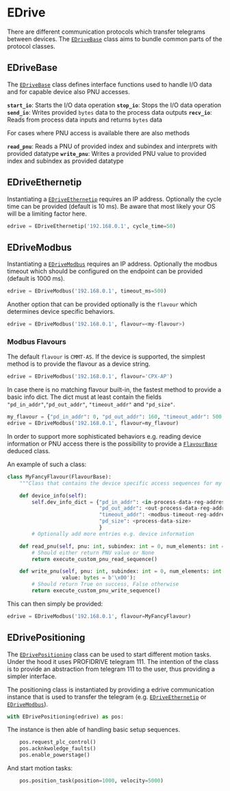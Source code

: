 # EDrive

There are different communication protocols which transfer telegrams between devices.
The [`EDriveBase`](edrive.edrive_base.EDriveBase) class aims to bundle common parts of the protocol classes.

## EDriveBase
The [`EDriveBase`](edrive.edrive_base.EDriveBase) class defines interface functions used to handle I/O data and for capable device also PNU accesses.

__`start_io`__: Starts the I/O data operation
__`stop_io`__: Stops the I/O data operation
__`send_io`__: Writes provided `bytes` data to the process data outputs
__`recv_io`__: Reads from process data inputs and returns `bytes` data

For cases where PNU access is available there are also methods

__`read_pnu`__: Reads a PNU of provided index and subindex and interprets with provided datatype
__`write_pnu`__: Writes a provided PNU value to provided index and subindex as provided datatype

## EDriveEthernetip
Instantiating a [`EDriveEthernetip`](edrive.edrive_ethernetip.EDriveEthernetip) requires an IP address.
Optionally the cycle time can be provided (default is 10 ms).
Be aware that most likely your OS will be a limiting factor here.

```python
edrive = EDriveEthernetip('192.168.0.1', cycle_time=50)
```

## EDriveModbus
Instantiating a [`EDriveModbus`](edrive.edrive_modbus.EDriveModbus) requires an IP address.
Optionally the modbus timeout which should be configured on the endpoint can be provided (default is 1000 ms).

```python
edrive = EDriveModbus('192.168.0.1', timeout_ms=500)
```

Another option that can be provided optionally is the `flavour` which determines device specific behaviors.
```python
edrive = EDriveModbus('192.168.0.1', flavour=<my-flavour>)
```
### Modbus Flavours

The default `flavour` is `CMMT-AS`.
If the device is supported, the simplest method is to provide the flavour as a device string.

```python
edrive = EDriveModbus('192.168.0.1', flavour='CPX-AP')
```

In case there is no matching flavour built-in, the fastest method to provide a basic info dict.
The dict must at least contain the fields `"pd_in_addr"`,`"pd_out_addr"`, `"timeout_addr"` and `"pd_size"`.
```python
my_flavour = {"pd_in_addr": 0, "pd_out_addr": 160, "timeout_addr": 500, "pd_size": 32}
edrive = EDriveModbus('192.168.0.1', flavour=my_flavour)
```

In order to support more sophisticated  behaviors e.g. reading device information or PNU access
there is the possibility to provide a [`FlavourBase`](edrive.modbus_flavours.flavour_base.FlavourBase) deduced class.

An example of such a class:

```python
class MyFancyFlavour(FlavourBase):
    """Class that contains the device specific access sequences for my fancy device."""

    def device_info(self):
        self.dev_info_dict = {"pd_in_addr": <in-process-data-reg-address>,
                              "pd_out_addr": <out-process-data-reg-address>,
                              "timeout_addr": <modbus-timeout-reg-address>,
                              "pd_size": <process-data-size>
                              }
        # Optionally add more entries e.g. device information

    def read_pnu(self, pnu: int, subindex: int = 0, num_elements: int = 1):
        # Should either return PNU value or None
        return execute_custom_pnu_read_sequence()

    def write_pnu(self, pnu: int, subindex: int = 0, num_elements: int = 1,
                  value: bytes = b'\x00'):
        # Should return True on success, False otherwise
        return execute_custom_pnu_write_sequence()
```

This can then simply be provided:
```python
edrive = EDriveModbus('192.168.0.1', flavour=MyFancyFlavour)
```

## EDrivePositioning
The [`EDrivePositioning`](edrive.edrive_positioning.EDrivePositioning) class can be used to start different motion tasks.
Under the hood it uses PROFIDRIVE telegram 111.
The intention of the class is to provide an abstraction from telegram 111 to the user, thus providing a simpler interface.

The positioning class is instantiated by providing a edrive communication instance that is used to transfer the telegram (e.g. [`EDriveEthernetip`](edrive.edrive_ethernetip.EDriveEthernetip) or [`EDriveModbus`](edrive.edrive_modbus.EDriveModbus)).

```python
with EDrivePositioning(edrive) as pos:
```

The instance is then able of handling basic setup sequences.

```python
    pos.request_plc_control()
    pos.acknkwoledge_faults()
    pos.enable_powerstage()
```

And start motion tasks:

```python
    pos.position_task(position=1000, velocity=5000)
```
